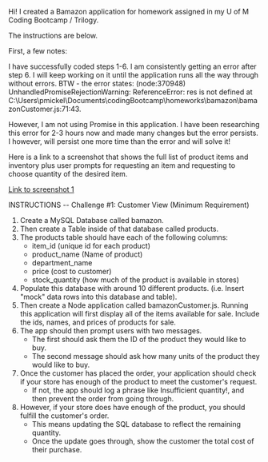 Hi! I created a Bamazon application for homework assigned in my U of M Coding Bootcamp / Trilogy.  

The instructions are below. 

First, a few notes:

I have successfully coded steps 1-6.  I am consistently getting an error after step 6. I will keep working on it until the application runs all the way through without errors.  BTW - the error states:  (node:370948) UnhandledPromiseRejectionWarning: ReferenceError: res is not defined
    at C:\Users\pmickel\Documents\codingBootcamp\homeworks\bamazon\bamazonCustomer.js:71:43. 
    
However, I am not using Promise in this application. I have been researching this error for 2-3 hours now and made many changes but the error persists. I however, will persist one more time than the error and will solve it!

Here is a link to a screenshot that shows the full list of product items and inventory plus user prompts for requesting an item and requesting to choose quantity of the desired item.

[Link to screenshot 1](bamazon_app_screenshot1.JPG)


INSTRUCTIONS -- Challenge #1: Customer View (Minimum Requirement)

1. Create a MySQL Database called bamazon.
2. Then create a Table inside of that database called products.
3. The products table should have each of the following columns:
   - item_id (unique id for each product)
   - product_name (Name of product)
   - department_name
   - price (cost to customer)
   - stock_quantity (how much of the product is available in stores)
4. Populate this database with around 10 different products. (i.e. Insert "mock" data rows into this database and table).
5. Then create a Node application called bamazonCustomer.js. Running this application will first display all of the items available for sale. Include the ids, names, and prices of products for sale.
6. The app should then prompt users with two messages.
   - The first should ask them the ID of the product they would like to buy.
   - The second message should ask how many units of the product they would like to buy.
7. Once the customer has placed the order, your application should check if your store has enough of the product to meet the customer's request.
   - If not, the app should log a phrase like Insufficient quantity!, and then prevent the order from going through.
8. However, if your store does have enough of the product, you should fulfill the customer's order.
   - This means updating the SQL database to reflect the remaining quantity.
   - Once the update goes through, show the customer the total cost of their purchase.
